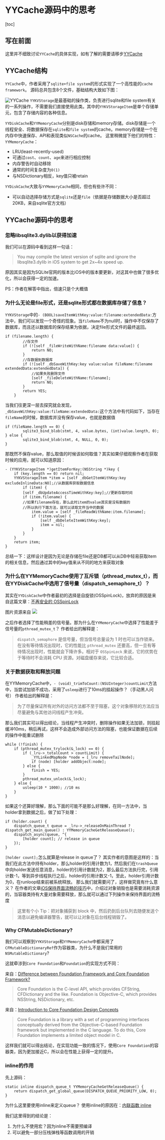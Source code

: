 # YYCache源码中的思考

[toc]
## 写在前面
这里并不细致讨论`YYCache`的具体实现，如有了解的需要请移步[YYCache](https://github.com/ibireme/YYCache/)

## YYCache结构
`YYCache`中，作者采用了`sqlite+file system`的形式实现了一个高性能的`cache framework`。
源码总共包含8个文件，基础结构大致如下图：

![YYCache](media/15210869272541/YYCache.png)
`YYKVStorage`是最基础的操作类，负责进行sqlite和file system有关的一系列操作，不需要我们直接使用此类。其中的`YYKVStorageItem`是单个存储单元，包含了存储内容的各种信息。

`YYDiskCache`和`YYMemoryCache`分别是disk存储和memory存储。disk存储是一个线程安全、将数据保存在`sqlite`和`file system`的cache。memory存储是一个在内存中快速保存、API和表现类似`NSCache`的cache。
这里稍微提下他们的特性：
`YYMemoryCache`：

* LRU(least-recently-used)
* 可通过`cost`、`count`、`age`来进行相应控制
* 内存警告时自动移除
* 通常的时间复杂度为`O(1)`
* 与NSDictionary相反，key值只被retain

`YYDiskCache`大致与`YYMemoryCache`相同，但也有些许不同：

* 可以自动选择存储方式是`sqlite`还是`file`（依据是存储数据大小是否超过20KB，来自sqlite官方文档）

## YYCache源码中的思考

### 忽略libsqlite3.dylib以获得加速

我们可以在源码中看到这样一句话：
>You may compile the latest version of sqlite and ignore the libsqlite3.dylib in
 iOS system to get 2x~4x speed up.

原因其实是因为SQLite官网的版本比iOS中的版本要更新，对这其中也做了很多优化，所以会获得一定的加速。

PS：作者在解答中指出，倍速只是个大概值

### 为什么无论是file形式，还是sqlite形式都在数据库存储了信息？

`YYKVStorage`中的`- (BOOL)saveItemWithKey:value:filename:extendedData:`方法中，我们可以发现一个奇怪的现象。当`fileName`不为null时，操作中不仅保存了数据库，而且还以数据库的保存结果为依据，决定file形式文件的最终返回。

```
if (filename.length) {
        //存文件
        if (![self _fileWriteWithName:filename data:value]) {
            return NO;
        }
        //存数据到数据库
        if (![self _dbSaveWithKey:key value:value fileName:filename extendedData:extendedData]) {
            //如果失败删除文件
            [self _fileDeleteWithName:filename];
            return NO;
        }
        return YES;
    }
```

当我们往更深一层去探究就会发现，`_dbSaveWithKey:value:fileName:extendedData:`这个方法中有代码如下，当存在`fileName`的时候，数据库并没有保存value，也就是数据值

```
if (fileName.length == 0) {
        sqlite3_bind_blob(stmt, 4, value.bytes, (int)value.length, 0);
} else {
        sqlite3_bind_blob(stmt, 4, NULL, 0, 0);
}
```

那既然不保存value，那么取值的时候该如何取值？其实如果仔细观察作者在获取时候的应用，就可以知道原因：

```
- (YYKVStorageItem *)getItemForKey:(NSString *)key {
    if (key.length == 0) return nil;
    YYKVStorageItem *item = [self _dbGetItemWithKey:key excludeInlineData:NO];//从数据库获取数据信息
        if (item) {
        [self _dbUpdateAccessTimeWithKey:key];//更新存取时间
        if (item.filename) {
        //如果filename存在，那么此时item的value其实是没有数据的
        //所以执行下面方法，就可以读取文件当中的数据
            item.value = [self _fileReadWithName:item.filename];
            if (!item.value) {
                [self _dbDeleteItemWithKey:key];
                item = nil;
            }
        }
    }
    return item;
}
```

总结一下：这样设计是因为无论是存储在file还是DB都可以从DB中轻易获取item的相关信息，然后通过其中的key值来从不同的地方来获取对象

### 为什么在YYMemoryCache使用了互斥锁（pthread_mutex_t），而在YYDiskCache中选用了信号量（dispatch_semaphore_t）？
其实在`YYDiskCache`中作者最初的选择是自旋锁(OSSpinLock)，放弃的原因是来自这篇文章：[不再安全的 OSSpinLock](https://blog.ibireme.com/2016/01/16/spinlock_is_unsafe_in_ios/)

图片资源来自
![](media/15210869272541/15211221254020.png)


之后作者选择了性能稍差的信号量。那为什么在`YYMemoryCache`中选择了性能差于信号量的`pthread_mutex_t`？
作者给出的解释是：

>`dispatch_semaphore` 是信号量，但当信号总量设为 1 时也可以当作锁来。在没有等待情况出现时，它的性能比 `pthread_mutex` 还要高，但一旦有等待情况出现时，性能就会下降许多。相对于 `OSSpinLock` 来说，它的优势在于等待时不会消耗 CPU 资源。对磁盘缓存来说，它比较合适。

### 关于数据获取和释放问题
在YYMemoryCache中，`- (void)_trimToCount:(NSUInteger)countLimit`方法中，当尝试加锁不成功，采用了`usleep`进行了10ms的挂起操作？（手动黑人问号）
作者给出的解释是：
>为了尽量保证所有对外的访问方法都不至于阻塞，这个对象移除的方法应当尽量避免与其他访问线程产生冲突。

那么我们其实可以得出结论，当线程产生冲突时，删除操作如果无法加锁，则挂起缓冲10ms，稍后再试，这样不会造成外部访问方法的阻塞，也能保证数据在后续的操作中能重试删除

```
while (!finish) {
    if (pthread_mutex_trylock(&_lock) == 0) {
        if (_lru->_totalCount > countLimit) {
            _YYLinkedMapNode *node = [_lru removeTailNode];
            if (node) [holder addObject:node];
        } else {
            finish = YES;
        }
        pthread_mutex_unlock(&_lock);
    } else {
        usleep(10 * 1000); //10 ms
    }
}
```

如果这个还算好理解，那么下面的可能不是那么好理解，在同一方法中，当holder拿到数据之后，做了如下处理：

```
if (holder.count) {
    dispatch_queue_t queue = _lru->_releaseOnMainThread ? dispatch_get_main_queue() : YYMemoryCacheGetReleaseQueue();
    dispatch_async(queue, ^{
        [holder count]; // release in queue
    });
}
```
`[holder count];`怎么就算是release in queue了？
其实作者的意图是这样的：当我们在此方法中持有holder，那么holder的引用计数为1，然后我们在`trashQueue`中向holder发送任意消息，holder的引用计数就为2，那么最后方法执行完，引用计数-1，等到异步线程执行之后，holder的引用计数又-1，至此，holder引用计数为0，在runloop结束前被系统释放。
那么我们就需要问了，这样做究竟有什么意义？
在作者的文章[iOS保持界面流畅的技巧](https://blog.ibireme.com/2015/11/12/smooth_user_interfaces_for_ios/)中，介绍过对象销毁也是需要消耗资源的，当容器类持有大量对象需要释放，那么就可以通过下列操作来保持界面的流畅度

>这里有个小 Tip：把对象捕获到 block 中，然后扔到后台队列去随便发送个消息以避免编译器警告，就可以让对象在后台线程销毁了。

### Why CFMutableDictionary?
我们可以观察到`YYKVStorage`和`YYMemoryCache`中都采用了`CFMutableDictionaryRef`作为容器类，为什么不是我们常用的`NSMutableDictionary`?

这就牵涉到`Core Foundation`和`Foundation`的实现方式不同：

来自：[Difference between Foundation Framework and Core Foundation Framework?](https://stackoverflow.com/questions/1843251/difference-between-foundation-framework-and-core-foundation-framework)
>Core Foundation is the C-level API, which provides CFString, CFDictionary and the like.
>Foundation is Objective-C, which provides NSString, NSDictionary, etc.

来自：[Introduction to Core Foundation Design Concepts](https://developer.apple.com/library/content/documentation/CoreFoundation/Conceptual/CFDesignConcepts/CFDesignConcepts.html#//apple_ref/doc/uid/10000122i)

>Core Foundation is a library with a set of programming interfaces conceptually derived from the Objective-C-based Foundation framework but implemented in the C language. To do this, Core Foundation implements a limited object model in C. 

这样我们就可以得出结论，在实现功能一致的情况下，使用`Core Foundation`的容器类，因为更加接近C，所以会在性能上获得一定的提升。

### inline的作用
先上源码：

```
static inline dispatch_queue_t YYMemoryCacheGetReleaseQueue() {
    return dispatch_get_global_queue(DISPATCH_QUEUE_PRIORITY_LOW, 0);
}
```
为什么这里要使用inline来定义queue？
使用inline的原因在：[内联函数 inline](https://www.jianshu.com/p/d557b0831c6a)

我们这里得到的结论是：

1. 为什么不使用宏？因为inline不需要预编译
2. 可以避免一部分压栈弹栈等函数调用的开销


